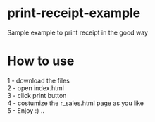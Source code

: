 # print-receipt-example
Sample example to print receipt in the good way

# How to use
1 - download the files <br />
2 - open index.html <br />
3 - click print button <br />
4 - costumize the r_sales.html page as you like<br />
5 - Enjoy :) ..<br />
